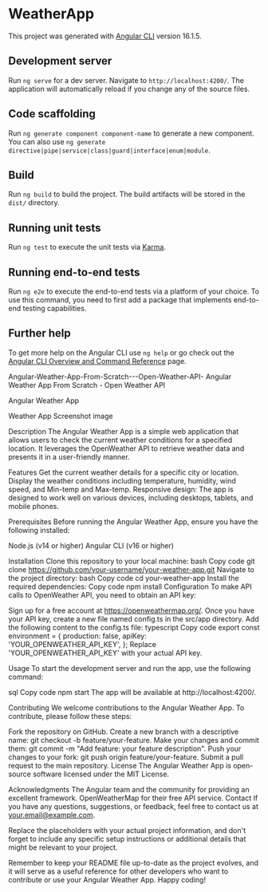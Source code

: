 # WeatherApp

This project was generated with [Angular CLI](https://github.com/angular/angular-cli) version 16.1.5.

## Development server

Run `ng serve` for a dev server. Navigate to `http://localhost:4200/`. The application will automatically reload if you change any of the source files.

## Code scaffolding

Run `ng generate component component-name` to generate a new component. You can also use `ng generate directive|pipe|service|class|guard|interface|enum|module`.

## Build

Run `ng build` to build the project. The build artifacts will be stored in the `dist/` directory.

## Running unit tests

Run `ng test` to execute the unit tests via [Karma](https://karma-runner.github.io).

## Running end-to-end tests

Run `ng e2e` to execute the end-to-end tests via a platform of your choice. To use this command, you need to first add a package that implements end-to-end testing capabilities.

## Further help

To get more help on the Angular CLI use `ng help` or go check out the [Angular CLI Overview and Command Reference](https://angular.io/cli) page.


Angular-Weather-App-From-Scratch---Open-Weather-API-
Angular Weather App From Scratch - Open Weather API

Angular Weather App

Weather App Screenshot image

Description The Angular Weather App is a simple web application that allows users to check the current weather conditions for a specified location. It leverages the OpenWeather API to retrieve weather data and presents it in a user-friendly manner.

Features Get the current weather details for a specific city or location. Display the weather conditions including temperature, humidity, wind speed, and Min-temp and Max-temp. Responsive design: The app is designed to work well on various devices, including desktops, tablets, and mobile phones.

Prerequisites Before running the Angular Weather App, ensure you have the following installed:

Node.js (v14 or higher) Angular CLI (v16 or higher)

Installation Clone this repository to your local machine: bash Copy code git clone https://github.com/your-username/your-weather-app.git Navigate to the project directory: bash Copy code cd your-weather-app Install the required dependencies: Copy code npm install Configuration To make API calls to OpenWeather API, you need to obtain an API key:

Sign up for a free account at https://openweathermap.org/. Once you have your API key, create a new file named config.ts in the src/app directory. Add the following content to the config.ts file: typescript Copy code export const environment = { production: false, apiKey: 'YOUR_OPENWEATHER_API_KEY', }; Replace 'YOUR_OPENWEATHER_API_KEY' with your actual API key.

Usage To start the development server and run the app, use the following command:

sql Copy code npm start The app will be available at http://localhost:4200/.

Contributing We welcome contributions to the Angular Weather App. To contribute, please follow these steps:

Fork the repository on GitHub. Create a new branch with a descriptive name: git checkout -b feature/your-feature. Make your changes and commit them: git commit -m "Add feature: your feature description". Push your changes to your fork: git push origin feature/your-feature. Submit a pull request to the main repository. License The Angular Weather App is open-source software licensed under the MIT License.

Acknowledgments The Angular team and the community for providing an excellent framework. OpenWeatherMap for their free API service. Contact If you have any questions, suggestions, or feedback, feel free to contact us at your.email@example.com.

Replace the placeholders with your actual project information, and don't forget to include any specific setup instructions or additional details that might be relevant to your project.

Remember to keep your README file up-to-date as the project evolves, and it will serve as a useful reference for other developers who want to contribute or use your Angular Weather App. Happy coding!
